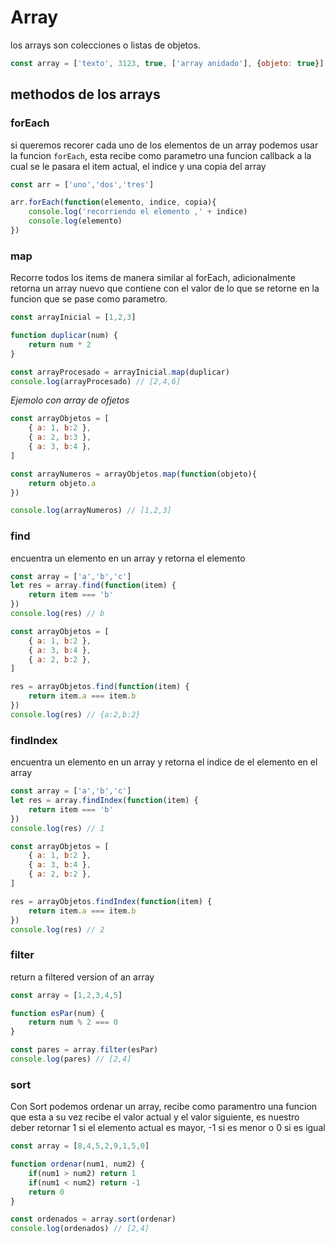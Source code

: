 # Array

los arrays son colecciones o listas de objetos.

``` js
const array = ['texto', 3123, true, ['array anidado'], {objeto: true}]
```

## methodos de los arrays

### forEach

si queremos recorer cada uno de los elementos de un array podemos usar la funcion `forEach`, esta recibe como parametro una funcion callback a la cual se le pasara el item actual, el indice y una copia del array

``` js
const arr = ['uno','dos','tres']

arr.forEach(function(elemento, indice, copia){
    console.log('recorriendo el elemento ,' + indice)
    console.log(elemento)
})
```

### map

Recorre todos los items de manera similar al forEach, adicionalmente retorna un array nuevo que contiene con el valor de lo que se retorne en la funcion que se pase como parametro.

``` js
const arrayInicial = [1,2,3]

function duplicar(num) {
    return num * 2
}

const arrayProcesado = arrayInicial.map(duplicar)
console.log(arrayProcesado) // [2,4,6]
```

*Ejemolo con array de ofjetos*

``` js
const arrayObjetos = [
    { a: 1, b:2 },
    { a: 2, b:3 },
    { a: 3, b:4 },
]

const arrayNumeros = arrayObjetos.map(function(objeto){
    return objeto.a
})

console.log(arrayNumeros) // [1,2,3]
```

### find

encuentra un elemento en un array y retorna el elemento

``` js
const array = ['a','b','c']
let res = array.find(function(item) {
    return item === 'b'
})
console.log(res) // b

const arrayObjetos = [
    { a: 1, b:2 },
    { a: 3, b:4 },
    { a: 2, b:2 },
]

res = arrayObjetos.find(function(item) {
    return item.a === item.b
})
console.log(res) // {a:2,b:2}
```

### findIndex

encuentra un elemento en un array y retorna el indice de el elemento en el array

``` js
const array = ['a','b','c']
let res = array.findIndex(function(item) {
    return item === 'b'
})
console.log(res) // 1

const arrayObjetos = [
    { a: 1, b:2 },
    { a: 3, b:4 },
    { a: 2, b:2 },
]

res = arrayObjetos.findIndex(function(item) {
    return item.a === item.b
})
console.log(res) // 2
```

### filter

return a filtered version of an array

``` js
const array = [1,2,3,4,5]

function esPar(num) {
    return num % 2 === 0
}

const pares = array.filter(esPar)
console.log(pares) // [2,4]
```

### sort

Con Sort podemos ordenar un array, recibe como paramentro una funcion que esta a su vez recibe el valor actual y el valor siguiente, es nuestro deber retornar 1 si el elemento actual es mayor, -1 si es menor o 0 si es igual

``` js
const array = [8,4,5,2,9,1,5,0]

function ordenar(num1, num2) {
    if(num1 > num2) return 1
    if(num1 < num2) return -1
    return 0
}

const ordenados = array.sort(ordenar)
console.log(ordenados) // [2,4]
```